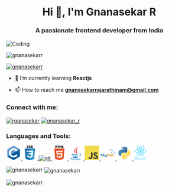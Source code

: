<h1 align="center">Hi 👋, I'm Gnanasekar R</h1>
<h3 align="center">A passionate frontend developer from India</h3>
<img align="center" alt="Coding" width="600" height="300"  src="https://media0.giphy.com/media/v1.Y2lkPTc5MGI3NjExNGdycXlwandpdXljNnFwMWNvdjc3a3o2ZHdnNml6NTc1czI1NGd2ZyZlcD12MV9naWZzX3NlYXJjaCZjdD1n/qgQUggAC3Pfv687qPC/giphy.gif">

<p align="left"> <img src="https://komarev.com/ghpvc/?username=gnanasekarr&label=Profile%20views&color=0e75b6&style=flat" alt="gnanasekarr" /> </p>

<p align="left"> <a href="https://github.com/ryo-ma/github-profile-trophy"><img src="https://github-profile-trophy.vercel.app/?username=gnanasekarr" alt="gnanasekarr" /></a> </p>



- 🌱 I’m currently learning **Reactjs**

- 📫 How to reach me **gnanasekarrajarathinam@gmail.com**

<h3 align="left">Connect with me:</h3>
<p align="left">
<a href="https://linkedin.com/in/rganasekar" target="blank"><img align="center" src="https://raw.githubusercontent.com/rahuldkjain/github-profile-readme-generator/master/src/images/icons/Social/linked-in-alt.svg" alt="rganasekar" height="30" width="40" /></a>
<a href="https://www.leetcode.com/gnanasekar_r" target="blank"><img align="center" src="https://raw.githubusercontent.com/rahuldkjain/github-profile-readme-generator/master/src/images/icons/Social/leet-code.svg" alt="gnanasekar_r" height="30" width="40" /></a>
</p>

<h3 align="left">Languages and Tools:</h3>
<p align="left"> <a href="https://www.cprogramming.com/" target="_blank" rel="noreferrer"> <img src="https://raw.githubusercontent.com/devicons/devicon/master/icons/c/c-original.svg" alt="c" width="40" height="40"/> </a> <a href="https://www.w3schools.com/css/" target="_blank" rel="noreferrer"> <img src="https://raw.githubusercontent.com/devicons/devicon/master/icons/css3/css3-original-wordmark.svg" alt="css3" width="40" height="40"/> </a> <a href="https://git-scm.com/" target="_blank" rel="noreferrer"> <img src="https://www.vectorlogo.zone/logos/git-scm/git-scm-icon.svg" alt="git" width="40" height="40"/> </a> <a href="https://www.w3.org/html/" target="_blank" rel="noreferrer"> <img src="https://raw.githubusercontent.com/devicons/devicon/master/icons/html5/html5-original-wordmark.svg" alt="html5" width="40" height="40"/> </a> <a href="https://www.java.com" target="_blank" rel="noreferrer"> <img src="https://raw.githubusercontent.com/devicons/devicon/master/icons/java/java-original.svg" alt="java" width="40" height="40"/> </a> <a href="https://developer.mozilla.org/en-US/docs/Web/JavaScript" target="_blank" rel="noreferrer"> <img src="https://raw.githubusercontent.com/devicons/devicon/master/icons/javascript/javascript-original.svg" alt="javascript" width="40" height="40"/> </a> <a href="https://www.mysql.com/" target="_blank" rel="noreferrer"> <img src="https://raw.githubusercontent.com/devicons/devicon/master/icons/mysql/mysql-original-wordmark.svg" alt="mysql" width="40" height="40"/> </a> <a href="https://www.python.org" target="_blank" rel="noreferrer"> <img src="https://raw.githubusercontent.com/devicons/devicon/master/icons/python/python-original.svg" alt="python" width="40" height="40"/> </a> <a href="https://reactjs.org/" target="_blank" rel="noreferrer"> <img src="https://raw.githubusercontent.com/devicons/devicon/master/icons/react/react-original-wordmark.svg" alt="react" width="40" height="40"/> </a> </p>

<p><img align="left" src="https://github-readme-stats.vercel.app/api/top-langs?username=gnanasekarr&show_icons=true&locale=en&layout=compact" alt="gnanasekarr" /></p>

<p>&nbsp;<img align="center" src="https://github-readme-stats.vercel.app/api?username=gnanasekarr&show_icons=true&locale=en" alt="gnanasekarr" /></p>

<p><img align="center" src="https://github-readme-streak-stats.herokuapp.com/?user=gnanasekarr&" alt="gnanasekarr" /></p>
